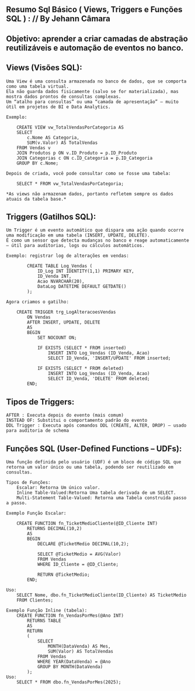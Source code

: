 
## Resumo Sql Básico ( Views, Triggers e Funções SQL ) : // By Jehann Câmara
## Objetivo: aprender a criar camadas de abstração reutilizáveis e automação de eventos no banco.

## Views (Visões SQL):
    Uma View é uma consulta armazenada no banco de dados, que se comporta como uma tabela virtual.
    Ela não guarda dados fisicamente (salvo se for materializada), mas mostra dados prontos de consultas complexas.
    Um “atalho para consultas” ou uma “camada de apresentação” — muito útil em projetos de BI e Data Analytics.

    Exemplo:

        CREATE VIEW vw_TotalVendasPorCategoria AS
        SELECT 
            c.Nome AS Categoria,
            SUM(v.Valor) AS TotalVendas
        FROM Vendas v
        JOIN Produtos p ON v.ID_Produto = p.ID_Produto
        JOIN Categorias c ON c.ID_Categoria = p.ID_Categoria
        GROUP BY c.Nome;

    Depois de criada, você pode consultar como se fosse uma tabela:

        SELECT * FROM vw_TotalVendasPorCategoria;
    
    *As views não armazenam dados, portanto refletem sempre os dados atuais da tabela base.*

## Triggers (Gatilhos SQL):
    Um Trigger é um evento automático que dispara uma ação quando ocorre uma modificação em uma tabela (INSERT, UPDATE, DELETE).
    É como um sensor que detecta mudanças no banco e reage automaticamente — útil para auditorias, logs ou cálculos automáticos.

    Exemplo: registrar log de alterações em vendas:

            CREATE TABLE Log_Vendas (
                ID_Log INT IDENTITY(1,1) PRIMARY KEY,
                ID_Venda INT,
                Acao NVARCHAR(20),
                DataLog DATETIME DEFAULT GETDATE()
            );
    
    Agora criamos o gatilho:

        CREATE TRIGGER trg_LogAlteracoesVendas
            ON Vendas
            AFTER INSERT, UPDATE, DELETE
            AS
            BEGIN
                SET NOCOUNT ON;

                IF EXISTS (SELECT * FROM inserted)
                    INSERT INTO Log_Vendas (ID_Venda, Acao)
                    SELECT ID_Venda, 'INSERT/UPDATE' FROM inserted;

                IF EXISTS (SELECT * FROM deleted)
                    INSERT INTO Log_Vendas (ID_Venda, Acao)
                    SELECT ID_Venda, 'DELETE' FROM deleted;
            END;

## Tipos de Triggers:
    AFTER : Executa depois do evento (mais comum)
    INSTEAD OF: Substitui o comportamento padrão do evento
    DDL Trigger : Executa após comandos DDL (CREATE, ALTER, DROP) — usado para auditoria de schema

## Funções SQL (User-Defined Functions – UDFs):
    Uma função definida pelo usuário (UDF) é um bloco de código SQL que retorna um valor único ou uma tabela, podendo ser reutilizado em consultas.

    Tipos de Funções:
        Escalar: Retorna Um único valor.
        Inline Table-Valued:Retorna Uma tabela derivada de um SELECT.
        Multi-Statement Table-Valued: Retorna uma Tabela construída passo a passo.

    Exemplo Função Escalar:

        CREATE FUNCTION fn_TicketMedioCliente(@ID_Cliente INT)
            RETURNS DECIMAL(10,2)
            AS
            BEGIN
                DECLARE @TicketMedio DECIMAL(10,2);
    
                SELECT @TicketMedio = AVG(Valor)
                FROM Vendas
                WHERE ID_Cliente = @ID_Cliente;

                RETURN @TicketMedio;
            END;
        
    Uso:
        SELECT Nome, dbo.fn_TicketMedioCliente(ID_Cliente) AS TicketMedio
        FROM Clientes;

    Exemplo Função Inline (tabela):
        CREATE FUNCTION fn_VendasPorMes(@Ano INT)
            RETURNS TABLE
            AS
            RETURN
            (
                SELECT 
                    MONTH(DataVenda) AS Mes,
                    SUM(Valor) AS TotalVendas
                FROM Vendas
                WHERE YEAR(DataVenda) = @Ano
                GROUP BY MONTH(DataVenda)
            );
    Uso:
        SELECT * FROM dbo.fn_VendasPorMes(2025);




